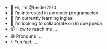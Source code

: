 - 👋 Hi, I’m @Leider2210
- 👀 I’m interested in aprender programacion
- 🌱 I’m currently learning ingles
- 💞️ I’m looking to collaborate on lo que pueda
- 📫 How to reach me ...
- 😄 Pronouns: ...
- ⚡ Fun fact: ...

<!---
Leider2210/Leider2210 is a ✨ special ✨ repository because its `README.md` (this file) appears on your GitHub profile.
You can click the Preview link to take a look at your changes.
--->

